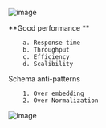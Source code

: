 


![image](https://github.com/detapundit/Mongodb/assets/144154692/a18c3d65-c80e-4ee2-9658-0b8cbb158de3)

**Good performance **

        a. Response time
        b. Throughput
        c. Efficiency
        d. Scalibility

Schema anti-patterns

        1. Over embedding
        2. Over Normalization

![image](https://github.com/detapundit/Mongodb/assets/144154692/3e9637dc-bece-45c8-88d2-50b1e2153b12)
